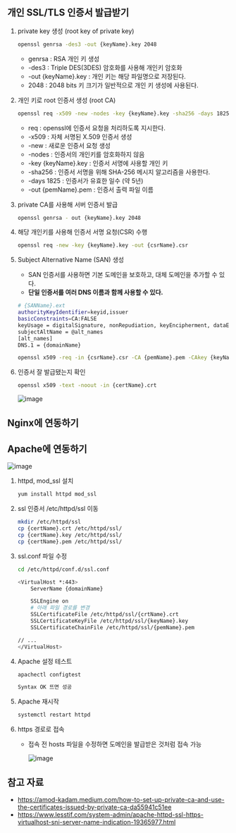 ## 개인 SSL/TLS 인증서 발급받기

1. private key 생성 (root key of private key)
    
    ```bash
    openssl genrsa -des3 -out {keyName}.key 2048
    ```
    
    - genrsa : RSA 개인 키 생성
    - -des3 : Triple DES(3DES) 암호화를 사용해 개인키 암호화
    - -out {keyName}.key : 개인 키는 해당 파일명으로 저장된다.
    - 2048 : 2048 bits 키 크기가 일반적으로 개인 키 생성에 사용된다.
2. 개인 키로 root 인증서 생성 (root CA)
    
    ```bash
    openssl req -x509 -new -nodes -key {keyName}.key -sha256 -days 1825 -out {pemName}.pem
    ```
    
    - req : openssl에 인증서 요청을 처리하도록 지시한다.
    - -x509 : 자체 서명된 X.509 인증서 생성
    - -new : 새로운 인증서 요청 생성
    - -nodes : 인증서의 개인키를 암호화하지 않음
    - -key {keyName}.key : 인증서 서명에 사용할 개인 키
    - -sha256 : 인증서 서명을 위해 SHA-256 메시지 알고리즘을 사용한다.
    - -days 1825 : 인증서가 유효한 일수 (약 5년)
    - -out {pemName}.pem : 인증서 출력 파일 이름
3. private CA를 사용해 서버 인증서 발급
    
    ```bash
    openssl genrsa - out {keyName}.key 2048
    ```
    
4. 해당 개인키를 사용해 인증서 서명 요청(CSR) 수행
    
    ```bash
    openssl req -new -key {keyName}.key -out {csrName}.csr
    ```
    
5. Subject Alternative Name (SAN) 생성
    - SAN 인증서를 사용하면 기본 도메인을 보호하고, 대체 도메인을 추가할 수 있다.
    - **단일 인증서를 여러 DNS 이름과 함께 사용할 수 있다.**
    
    ```bash
    # {SANName}.ext
    authorityKeyIdentifier=keyid,issuer
    basicConstraints=CA:FALSE
    keyUsage = digitalSignature, nonRepudiation, keyEncipherment, dataEncipherment
    subjectAltName = @alt_names
    [alt_names]
    DNS.1 = {domainName}
    ```
    
    ```bash
    openssl x509 -req -in {csrName}.csr -CA {pemName}.pem -CAkey {keyName}.key -CAcreateserial -out {crtName}.crt -days 825 -sha256 -extfile {SANName}.ext
    ```
    
6. 인증서 잘 발급됐는지 확인
    
    ```bash
    openssl x509 -text -noout -in {certName}.crt
    ```
    
    ![image](https://github.com/user-attachments/assets/a437cb44-cba6-4859-bbaf-4718354d0933)

    

## Nginx에 연동하기

## Apache에 연동하기

![image](https://github.com/user-attachments/assets/fcb41c81-81e8-4354-81ef-ad5ae8984e8e)


1. httpd, mod_ssl 설치
    
    ```bash
    yum install httpd mod_ssl
    ```
    
2. ssl 인증서 /etc/httpd/ssl 이동
    
    ```bash
    mkdir /etc/httpd/ssl
    cp {certName}.crt /etc/httpd/ssl/
    cp {certName}.key /etc/httpd/ssl/
    cp {certName}.pem /etc/httpd/ssl/
    ```
    
3. ssl.conf 파일 수정
    
    ```bash
    cd /etc/httpd/conf.d/ssl.conf
    
    <VirtualHost *:443>
        ServerName {domainName}
    
        SSLEngine on
        # 아래 파일 경로를 변경
        SSLCertificateFile /etc/httpd/ssl/{crtName}.crt
        SSLCertificateKeyFile /etc/httpd/ssl/{keyName}.key
        SSLCertificateChainFile /etc/httpd/ssl/{pemName}.pem
    
    // ...
    </VirtualHost>
    ```
    
4. Apache 설정 테스트
    
    ```bash
    apachectl configtest
    
    Syntax OK 뜨면 성공
    ```
    
5. Apache 재시작
    
    ```bash
    systemctl restart httpd
    ```
    
6. https 경로로 접속
    - 접속 전 hosts 파일을 수정하면 도메인을 발급받은 것처럼 접속 가능
        
        ![image](https://github.com/user-attachments/assets/4ce605af-16d6-4fba-93e5-9d53de4e02eb)

        

## 참고 자료

- https://amod-kadam.medium.com/how-to-set-up-private-ca-and-use-the-certificates-issued-by-private-ca-da55941c51ee
- https://www.lesstif.com/system-admin/apache-httpd-ssl-https-virtualhost-sni-server-name-indication-19365977.html
